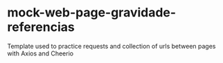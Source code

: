 # mock-web-page-gravidade-referencias
Template used to practice requests and collection of urls between pages with Axios and Cheerio
